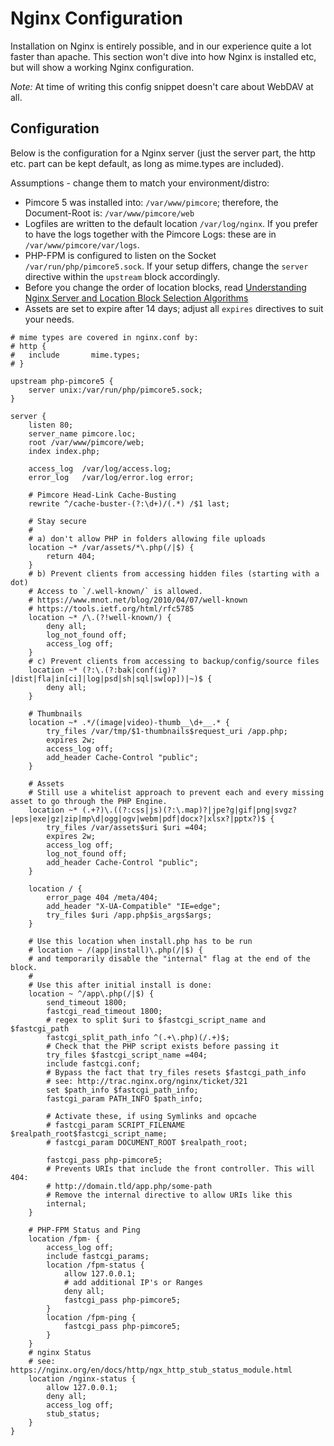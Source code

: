 # Nginx Configuration

Installation on Nginx is entirely possible, and in our experience quite a lot faster than apache. This section won't dive into how Nginx is installed etc, but will show a working Nginx configuration.

_Note:_ At time of writing this config snippet doesn't care about WebDAV at all.

## Configuration

Below is the configuration for a Nginx server (just the server part, the http etc. part can be kept default, as long as mime.types are included).

Assumptions - change them to match your environment/distro:

- Pimcore 5 was installed into: `/var/www/pimcore`; therefore, the Document-Root is: `/var/www/pimcore/web`
- Logfiles are written to the default location `/var/log/nginx`. If you prefer to have the logs together with the Pimcore Logs: these are in `/var/www/pimcore/var/logs`.
- PHP-FPM is configured to listen on the Socket `/var/run/php/pimcore5.sock`. If your setup differs, change the `server` directive within the `upstream` block accordingly.
- Before you change the order of location blocks, read [Understanding Nginx Server and Location Block Selection Algorithms](https://www.digitalocean.com/community/tutorials/understanding-nginx-server-and-location-block-selection-algorithms)
- Assets are set to expire after 14 days; adjust all `expires` directives to suit your needs.

```nginx
# mime types are covered in nginx.conf by:
# http {
#   include       mime.types;
# }

upstream php-pimcore5 {
    server unix:/var/run/php/pimcore5.sock;
}

server {
    listen 80;
    server_name pimcore.loc;
    root /var/www/pimcore/web;
    index index.php;

    access_log  /var/log/access.log;
    error_log   /var/log/error.log error;

    # Pimcore Head-Link Cache-Busting
    rewrite ^/cache-buster-(?:\d+)/(.*) /$1 last;

    # Stay secure
    #
    # a) don't allow PHP in folders allowing file uploads
    location ~* /var/assets/*\.php(/|$) {
        return 404;
    }
    # b) Prevent clients from accessing hidden files (starting with a dot)
    # Access to `/.well-known/` is allowed.
    # https://www.mnot.net/blog/2010/04/07/well-known
    # https://tools.ietf.org/html/rfc5785
    location ~* /\.(?!well-known/) {
        deny all;
        log_not_found off;
        access_log off;
    }
    # c) Prevent clients from accessing to backup/config/source files
    location ~* (?:\.(?:bak|conf(ig)?|dist|fla|in[ci]|log|psd|sh|sql|sw[op])|~)$ {
        deny all;
    }

    # Thumbnails
    location ~* .*/(image|video)-thumb__\d+__.* {
        try_files /var/tmp/$1-thumbnails$request_uri /app.php;
        expires 2w;
        access_log off;
        add_header Cache-Control "public";
    }

    # Assets
    # Still use a whitelist approach to prevent each and every missing asset to go through the PHP Engine.
    location ~* (.+?)\.((?:css|js)(?:\.map)?|jpe?g|gif|png|svgz?|eps|exe|gz|zip|mp\d|ogg|ogv|webm|pdf|docx?|xlsx?|pptx?)$ {
        try_files /var/assets$uri $uri =404;
        expires 2w;
        access_log off;
        log_not_found off;
        add_header Cache-Control "public";
    }

    location / {
        error_page 404 /meta/404;
        add_header "X-UA-Compatible" "IE=edge";
        try_files $uri /app.php$is_args$args;
    }

    # Use this location when install.php has to be run
    # location ~ /(app|install)\.php(/|$) {
    # and temporarily disable the "internal" flag at the end of the block.
    #
    # Use this after initial install is done:
    location ~ ^/app\.php(/|$) {
        send_timeout 1800;
        fastcgi_read_timeout 1800;
        # regex to split $uri to $fastcgi_script_name and $fastcgi_path
        fastcgi_split_path_info ^(.+\.php)(/.+)$;
        # Check that the PHP script exists before passing it
        try_files $fastcgi_script_name =404;
        include fastcgi.conf;
        # Bypass the fact that try_files resets $fastcgi_path_info
        # see: http://trac.nginx.org/nginx/ticket/321
        set $path_info $fastcgi_path_info;
        fastcgi_param PATH_INFO $path_info;

        # Activate these, if using Symlinks and opcache
        # fastcgi_param SCRIPT_FILENAME $realpath_root$fastcgi_script_name;
        # fastcgi_param DOCUMENT_ROOT $realpath_root;

        fastcgi_pass php-pimcore5;
        # Prevents URIs that include the front controller. This will 404:
        # http://domain.tld/app.php/some-path
        # Remove the internal directive to allow URIs like this
        internal;
    }

    # PHP-FPM Status and Ping
    location /fpm- {
        access_log off;
        include fastcgi_params;
        location /fpm-status {
            allow 127.0.0.1;
            # add additional IP's or Ranges
            deny all;
            fastcgi_pass php-pimcore5;
        }
        location /fpm-ping {
            fastcgi_pass php-pimcore5;
        }
    }
    # nginx Status
    # see: https://nginx.org/en/docs/http/ngx_http_stub_status_module.html
    location /nginx-status {
        allow 127.0.0.1;
        deny all;
        access_log off;
        stub_status;
    }
}
```
